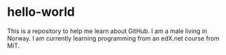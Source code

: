 # hello-world
This is a repository to help me learn about GitHub.
I am a male living in Norway. I am currently learning programming from an edX.net course from MiT.

